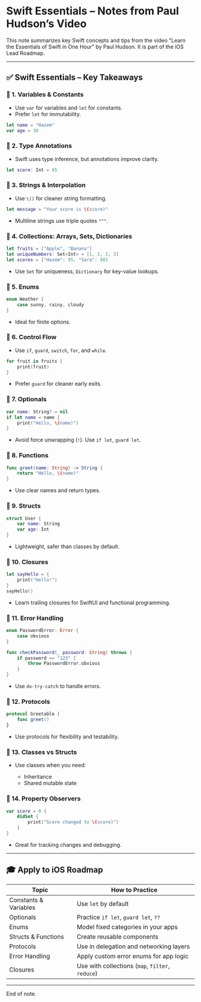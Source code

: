# Swift Essentials – Notes from Paul Hudson’s Video

This note summarizes key Swift concepts and tips from the video "Learn the Essentials of Swift in One Hour" by Paul Hudson. It is part of the iOS Lead Roadmap.

---

## ✅ Swift Essentials – Key Takeaways

### 📌 1. Variables & Constants

* Use `var` for variables and `let` for constants.
* Prefer `let` for immutability.

```swift
let name = "Hazem"
var age = 30
```

### 📌 2. Type Annotations

* Swift uses type inference, but annotations improve clarity.

```swift
let score: Int = 85
```

### 📌 3. Strings & Interpolation

* Use `\()` for cleaner string formatting.

```swift
let message = "Your score is \(score)"
```

* Multiline strings use triple quotes `"""`.

### 📌 4. Collections: Arrays, Sets, Dictionaries

```swift
let fruits = ["Apple", "Banana"]
let uniqueNumbers: Set<Int> = [1, 2, 2, 3]
let scores = ["Hazem": 95, "Sara": 88]
```

* Use `Set` for uniqueness, `Dictionary` for key-value lookups.

### 📌 5. Enums

```swift
enum Weather {
    case sunny, rainy, cloudy
}
```

* Ideal for finite options.

### 📌 6. Control Flow

* Use `if`, `guard`, `switch`, `for`, and `while`.

```swift
for fruit in fruits {
    print(fruit)
}
```

* Prefer `guard` for cleaner early exits.

### 📌 7. Optionals

```swift
var name: String? = nil
if let name = name {
    print("Hello, \(name)")
}
```

* Avoid force unwrapping (`!`). Use `if let`, `guard let`.

### 📌 8. Functions

```swift
func greet(name: String) -> String {
    return "Hello, \(name)"
}
```

* Use clear names and return types.

### 📌 9. Structs

```swift
struct User {
    var name: String
    var age: Int
}
```

* Lightweight, safer than classes by default.

### 📌 10. Closures

```swift
let sayHello = {
    print("Hello!")
}
sayHello()
```

* Learn trailing closures for SwiftUI and functional programming.

### 📌 11. Error Handling

```swift
enum PasswordError: Error {
    case obvious
}

func checkPassword(_ password: String) throws {
    if password == "123" {
        throw PasswordError.obvious
    }
}
```

* Use `do-try-catch` to handle errors.

### 📌 12. Protocols

```swift
protocol Greetable {
    func greet()
}
```

* Use protocols for flexibility and testability.

### 📌 13. Classes vs Structs

* Use classes when you need:

  * Inheritance
  * Shared mutable state

### 📌 14. Property Observers

```swift
var score = 0 {
    didSet {
        print("Score changed to \(score)")
    }
}
```

* Great for tracking changes and debugging.

---

## 🎓 Apply to iOS  Roadmap

| Topic                 | How to Practice                                  |
| --------------------- | ------------------------------------------------ |
| Constants & Variables | Use `let` by default                             |
| Optionals             | Practice `if let`, `guard let`, `??`             |
| Enums                 | Model fixed categories in your apps              |
| Structs & Functions   | Create reusable components                       |
| Protocols             | Use in delegation and networking layers          |
| Error Handling        | Apply custom error enums for app logic           |
| Closures              | Use with collections (`map`, `filter`, `reduce`) |

---

End of note.

